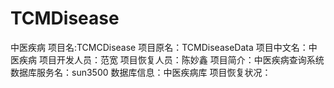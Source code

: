 TCMDisease
==========

中医疾病
项目名:TCMCDisease
项目原名：TCMDiseaseData
项目中文名：中医疾病
项目开发人员：范宽
项目恢复人员：陈妙鑫
项目简介：中医疾病查询系统 
数据库服务名：sun3500
数据库信息：中医疾病库
项目恢复状况：
